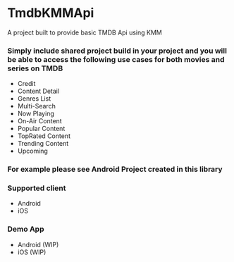 # TmdbKMMApi
A project built to provide basic TMDB Api using KMM


### Simply include shared project build in your project and you will be able to access the following use cases for both movies and series on TMDB

- Credit
- Content Detail
- Genres List
- Multi-Search
- Now Playing
- On-Air Content
- Popular Content
- TopRated Content
- Trending Content
- Upcoming
 
### For example please see Android Project created in this library

### Supported client
- Android
- iOS

### Demo App
- Android (WIP)
- iOS (WIP)










